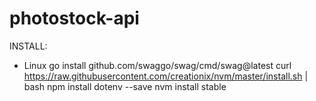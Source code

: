 # photostock-api

INSTALL:

- Linux
go install github.com/swaggo/swag/cmd/swag@latest
curl https://raw.githubusercontent.com/creationix/nvm/master/install.sh | bash
npm install dotenv --save
nvm install stable
